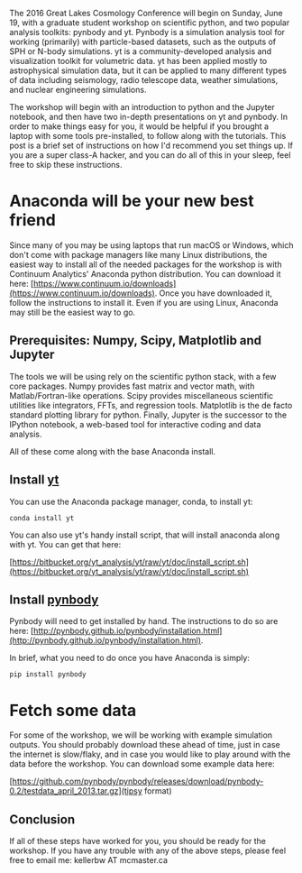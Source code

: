 <!-- 
.. title: Setting Up Your Laptop for the GLC16 Workshop
.. slug: setting-up-your-laptop-for-the-glcc-workshop
.. date: 2016-06-13 15:10:31 UTC-04:00
.. tags: linux,guides,simulations
.. category: research
.. link: 
.. description: 
.. type: text
-->

The 2016 Great Lakes Cosmology Conference will begin on Sunday, June 19, with a
graduate student workshop on scientific python, and two popular analysis
toolkits: pynbody and yt.  Pynbody is a simulation analysis tool for working
(primarily) with particle-based datasets, such as the outputs of SPH or N-body
simulations.  yt is a community-developed analysis and visualization toolkit for
volumetric data. yt has been applied mostly to astrophysical simulation data,
but it can be applied to many different types of data including seismology,
radio telescope data, weather simulations, and nuclear engineering simulations.

The workshop will begin with an introduction to python and the Jupyter notebook,
and then have two in-depth presentations on yt and pynbody.  In order to make
things easy for you, it would be helpful if you brought a laptop with some tools
pre-installed, to follow along with the tutorials.  This post is a brief set of
instructions on how I'd recommend you set things up.  If you are a super class-A
hacker, and you can do all of this in your sleep, feel free to skip these
instructions.

<!-- TEASER_END -->
# Anaconda will be your new best friend
Since many of you may be using laptops that run macOS or Windows, which don't
come with package managers like many Linux distributions, the easiest way to
install all of the needed packages for the workshop is with Continuum Analytics'
Anaconda python distribution.  You can download it here:
[https://www.continuum.io/downloads](https://www.continuum.io/downloads).
Once you have downloaded it, follow the instructions to install it.  Even if you
are using Linux, Anaconda may still be the easiest way to go.

## Prerequisites: Numpy, Scipy, Matplotlib and Jupyter
The tools we will be using rely on the scientific python stack, with a few
core packages.  Numpy provides fast matrix and vector math, with Matlab/Fortran-like
operations.  Scipy provides miscellaneous scientific utilities like integrators,
FFTs, and regression tools.  Matplotlib is the de facto standard plotting
library for python.  Finally, Jupyter is the successor to the IPython notebook,
a web-based tool for interactive coding and data analysis.

All of these come along with the base Anaconda install.

## Install [yt](http://yt-project.org)

You can use the Anaconda package manager, conda, to install yt:

```
conda install yt
```

You can also use yt's handy install script, that will install anaconda along
with yt.  You can get that here:

[https://bitbucket.org/yt_analysis/yt/raw/yt/doc/install_script.sh](https://bitbucket.org/yt_analysis/yt/raw/yt/doc/install_script.sh)

## Install [pynbody](http://pynbody.github.io/pynbody)

Pynbody will need to get installed by hand.  The instructions to do so are here:
[http://pynbody.github.io/pynbody/installation.html](http://pynbody.github.io/pynbody/installation.html).

In brief, what you need to do once you have Anaconda is simply:
```
pip install pynbody
```

# Fetch some data

For some of the workshop, we will be working with example simulation outputs.
You should probably download these ahead of time, just in case the internet
is slow/flaky, and in case you would like to play around with the data before
the workshop.  You can download some example data here:

[https://github.com/pynbody/pynbody/releases/download/pynbody-0.2/testdata_april_2013.tar.gz](tipsy format)

## Conclusion
If all of these steps have worked for you, you should be ready for the
workshop.  If you have any trouble with any of the above steps, please feel free
to email me: kellerbw AT mcmaster.ca
